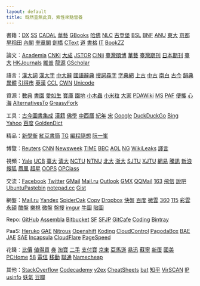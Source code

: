 ```yaml
---
layout: default
title: 旣然查無此頁，索性來點營養
---
```

書籍：<a href="http://edu.duxiu.com/" rel="external">DX</a> <a href="http://sslibbook1.sslibrary.com/" rel="external">SS</a> <a href="http://www.cadal.zju.edu.cn/" rel="external">CADAL</a> <a href="http://www.airitibooks.com/" rel="external">華藝</a> <a href="http://books.google.com.tw/" rel="external">GBooks</a> <a href="http://library.harvard.edu/" rel="external">哈佛</a> <a href="http://mylib.nlc.gov.cn/" rel="external">NLC</a> <a href="http://www.gutenberg.org/wiki/Main_Page" rel="external">古登堡</a> <a href="http://ostasien.digitale-sammlungen.de/en/fs1/home/static.html" rel="external">BSL</a> <a href="http://gallica.bnf.fr/" rel="external">BNF</a> <a href="https://digitalcollections.anu.edu.au/" rel="external">ANU</a> <a href="http://imglib.ioc.u-tokyo.ac.jp/" rel="external">東大</a> <a href="http://http://kanji.zinbun.kyoto-u.ac.jp/kanseki" rel="external">京都</a> <a href="http://www.wul.waseda.ac.jp/kotenseki/advanced_search.html" rel="external">早稻田</a> <a href="http://www.digital.archives.go.jp/" rel="external">內閣</a> <a href="http://kyujanggak.snu.ac.kr/" rel="external">奎章閣</a> <a href="http://ebooks.cambridge.org/" rel="external">劍橋</a> <a href="http://ctext.org/" rel="external">CText</a> <a href="http://www.byscrj.com/jmm/index.htm" rel="external">道</a> <a href="http://shuge.org/" rel="external">書格</a> <a href="http://it-ebooks.info/" rel="external">IT</a> <a href="http://bookzz.org/" rel="external">BookZZ</a>

論文：<a href="http://www.academia.edu/" rel="external">Academia</a> <a href="http://scholar.cnki.net/" rel="external">CNKI</a> <a href="http://www.dachengdata.com/" rel="external">大成</a> <a href="http://www.jstor.org/" rel="external">JSTOR</a> <a href="http://ci.nii.ac.jp/" rel="external">CiNii</a> <a href="http://ndltd.ncl.edu.tw" rel="external">臺灣碩博</a> <a href="http://www.airitilibrary.cn/" rel="external">華藝</a> <a href="http://readopac.ncl.edu.tw/nclJournal/" rel="external">臺灣期刊</a> <a href="http://ci.nii.ac.jp/ja" rel="external">日本期刊</a> <a href="http://www.press.ntu.edu.tw/ejournal/index.asp" rel="external">臺大</a> <a href="http://sunzi1.lib.hku.hk/hkjo/index.jsp" rel="external">HKJournals</a> <a href="http://www.cqvip.com/journal/" rel="external">維普</a> <a href="http://www.qikan.com.cn/" rel="external">龍源</a> <a href="http://scholar.google.com/" rel="external">GScholar</a>

語言：<a href="http://218.78.212.175/hd/APP.asp" rel="external">漢大詞</a> <a href="http://korat.ibc.ac.th/Dictionary-on-Line/Chinese_Classic/index.html" rel="external">漢大字</a> <a href="http://korat.ibc.ac.th/Dictionary-on-Line/Chinese_Classic_TW/index.html" rel="external">中大辭</a> <a href="http://140.111.34.46/newDict/dict/index.html" rel="external">國語辭典</a> <a href="http://words.sinica.edu.tw/sou/sou.html" rel="external">搜詞尋字</a> <a href="http://www.zhongwen.com/zi.htm" rel="external">字典網</a> <a href="http://www.eastling.org/oc/oldage.aspx" rel="external">上古</a> <a href="http://www.eastling.org/tdfweb/midage.aspx" rel="external">中古</a> <a href="http://www.eastling.org/tdfweb/cmp.aspx?name=122" rel="external">南白</a> <a href="http://xiaoxue.iis.sinica.edu.tw/ccr/" rel="external">古今</a> <a href="http://ytenx.org/" rel="external">韻典</a> <a href="http://dict.variants.moe.edu.tw/main.htm" rel="external">異體</a> <a href="http://www.mebag.com/index/" rel="external">引得市</a> <a href="http://cdict.info" rel="external">英漢</a> <a href="http://ccl.pku.edu.cn:8080/ccl_corpus/" rel="external">CCL</a> <a href="http://cwn.ling.sinica.edu.tw/" rel="external">CWN</a> <a href="http://www.unicode.org/Public/zipped/" rel="external">Unicode</a>

資源：<a href="http://bbs.gxsd.com.cn/" rel="external">數典</a> <a href="https://www.eshuyuan.net" rel="external">書園</a> <a href="http://forum.er07.com/index.php" rel="external">愛如生</a> <a href="http://www.dushubaoku.cn/forum.php" rel="external">寶庫</a> <a href="http://www.readfree.net/bbs/" rel="external">園地</a> <a href="http://emuch.net/bbs/index.php" rel="external">小木蟲</a> <a href="http://www.xiaomili.cn/" rel="external">小米粒</a> <a href="http://club.topsage.com/forum.php" rel="external">大家</a> <a href="http://www.pdawiki.com/forum/forum.php" rel="external">PDAWiki</a> <a href="http://itellyou.cn/" rel="external">MS</a> <a href="http://portableapps.com/apps" rel="external">PAF</a> <a href="http://forum.portableappc.com/viewtopic.php?f=4&t=386" rel="external">便攜</a> <a href="http://hrtsea.com/" rel="external">心海</a> <a href="http://alternativeto.net/" rel="external">AlternativesTo</a> <a href="https://greasyfork.org/" rel="external">GreasyFork</a>

工具：<a href="http://gjtsjc.gxu.edu.cn/" rel="external">古今圖書集成</a> <a href="http://hanji.sinica.edu.tw/index.html" rel="external">漢籍</a> <a href="http://dev.ddbc.edu.tw/glossaries/search.php" rel="external">佛學</a> <a href="http://db1x.sinica.edu.tw/sinocal/" rel="external">中西曆</a> <a href="http://www.alai.net/app/index.php/His/" rel="external">紀年</a> <a href="http://webgis.sinica.edu.tw/bsgis/viewer.php" rel="external">宋</a> <a href="http://203.116.165.138/" rel="external">Google</a> <a href="https://duckduckgo.com/" rel="external">DuckDuckGo</a> <a href="http://www.bing.com/" rel="external">Bing</a> <a href="https://www.yahoo.com/" rel="external">Yahoo</a> <a href="http://www.baidu.com/" rel="external">百度</a> <a href="https://github.com/goldendict/goldendict/wiki/Early-Access-Builds-for-Windows" rel="external">GoldenDict</a>

精品：<a href="http://mypaper.pchome.com.tw/ngoigp" rel="external">新學衡</a> <a href="http://ilofen.blogspot.com/" rel="external">紅豆書簡</a> <a href="http://www.tglin.idv.tw/epaper/epaper_list.htm" rel="external">TG</a> <a href="http://program-think.blogspot.com/" rel="external">編程隨想</a> <a href="http://www.ruanyifeng.com/blog/" rel="external">阮一峯</a>

博覽：<a href="http://www.reuters.com/" rel="external">Reuters</a> <a href="http://www.cnn.com/" rel="external">CNN</a> <a href="http://www.newsweek.com/" rel="external">Newsweek</a> <a href="http://time.com/" rel="external">TIME</a> <a href="http://www.bbc.co.uk/" rel="external">BBC</a> <a href="http://www.aol.com/" rel="external">AOL</a> <a href="http://www.nationalgeographic.com/" rel="external">NG</a> <a href="https://wikileaks.org/" rel="external">WikiLeaks</a> <a href="http://www.yeeyan.org/" rel="external">譯言</a>

視頻：<a href="http://oyc.yale.edu" rel="external">Yale</a> <a href="http://www.youtube.com/ucberkeley" rel="external">UCB</a> <a href="http://ocw.aca.ntu.edu.tw/ntu-ocw/" rel="external">臺大</a> <a href="http://ocw.nthu.edu.tw/ocw/index.php" rel="external">淸大</a> <a href="http://ocw.nctu.edu.tw/" rel="external">NCTU</a> <a href="http://ocw.lib.ntnu.edu.tw/" rel="external">NTNU</a> <a href="http://opencourse.pku.edu.cn/" rel="external">北大</a> <a href="http://ocw.zju.edu.cn/cn/default.jsp" rel="external">浙大</a> <a href="http://v.sjtu.edu.cn/" rel="external">SJTU</a> <a href="http://oc.xjtu.edu.cn/" rel="external">XJTU</a> <a href="http://open.163.com/" rel="external">網易</a> <a href="http://v.qq.com/zt2011/open/" rel="external">騰訊</a> <a href="http://open.sina.com.cn/" rel="external">新浪</a> <a href="http://tv.sohu.com/open/" rel="external">搜狐</a> <a href="http://v.ifeng.com/gongkaike/" rel="external">鳳凰</a> <a href="http://openv.chaoxing.com/" rel="external">超星</a> <a href="http://www.myoops.org/cocw/index.htm" rel="external">OOPS</a> <a href="http://www.opclass.com/" rel="external">OPClass</a>

交流：<a href="https://www.facebook.com/" rel="external">Facebook</a> <a href="https://twitter.com/" rel="external">Twitter</a> <a href="https://www.gmail.com/" rel="external">GMail</a> <a href="https://mail.ru/" rel="external">Mail.ru</a> <a href="https://outlook.com/" rel="external">Outlook</a> <a href="http://www.gmx.com/" rel="external">GMX</a> <a href="https://mail.qq.com/" rel="external">QQMail</a> <a href="http://mail.163.com/" rel="external">163</a> <a href="https://webim.feixin.10086.cn/login.aspx" rel="external">飛信</a> <a href="http://www.shuobar.cn/" rel="external">說吧</a> <a href="http://paste.ubuntu.com/" rel="external">UbuntuPastebin</a> <a href="http://notepad.cc/" rel="external">notepad.cc</a> <a href="https://gist.github.com/" rel="external">Gist</a>

網盤：<a href="https://cloud.mail.ru/" rel="external">Mail.ru</a> <a href="https://disk.yandex.com" rel="external">Yandex</a> <a href="https://spideroak.com/" rel="external">SpiderOak</a> <a href="https://www.copy.com/" rel="external">Copy</a> <a href="https://www.dropbox.com/" rel="external">Dropbox</a> <a href="http://www.kuaipan.cn/home.htm" rel="external">快盤</a> <a href="http://pan.baidu.com/" rel="external">百度</a> <a href="http://www.weiyun.com/" rel="external">微雲</a> <a href="http://yunpan.360.cn/" rel="external">360</a> <a href="http://115.com/" rel="external">115</a> <a href="https://caiyun.feixin.10086.cn/" rel="external">彩雲</a> <a href="http://www.ys168.com/" rel="external">永碩</a> <a href="http://www.kanbox.com/" rel="external">酷盤</a> <a href="http://cloud.letv.com/webdisk/home/index" rel="external">樂視</a> <a href="http://vdisk.weibo.com/" rel="external">微盤</a> <a href="http://www.pansou.com/" rel="external">盤搜</a> <a href="http://imgur.com/" rel="external">imgur</a> <a href="http://ntu.me/" rel="external">牛圖</a> <a href="http://tietuku.com/" rel="external">貼圖</a>

Repo: <a href="https://github.com/" rel="external">GitHub</a> <a href="https://www.assembla.com/" rel="external">Assembla</a> <a href="https://bitbucket.org/" rel="external">Bitbucket</a> <a href="http://sf.net" rel="external">SF</a> <a href="http://sourceforge.jp/" rel="external">SFJP</a> <a href="https://gitcafe.com/" rel="external">GitCafe</a> <a href="https://coding.net/" rel="external">Coding</a> <a href="https://bintray.com/" rel="external">Bintray</a>

PaaS: <a href="http://www.heroku.com/" rel="external">Heruko</a> <a href="https://appengine.google.com/" rel="external">GAE</a> <a href="https://www.nitrous.io/" rel="external">Nitrous</a> <a href="https://openshift.redhat.com/app/" rel="external">Openshift</a> <a href="https://koding.com/" rel="external">Koding</a> <a href="https://www.cloudcontrol.com/" rel="external">CloudControl</a> <a href="https://pagodabox.com/" rel="external">PagodaBox</a> <a href="http://developer.baidu.com/cloud/rt" rel="external">BAE</a> <a href="http://appengine.jd.com/product/jae.html" rel="external">JAE</a> <a href="http://sae.sina.com.cn/" rel="external">SAE</a> <a href="http://www.incapsula.com/" rel="external">Incapsula</a> <a href="https://www.cloudflare.com/" rel="external">CloudFlare</a> <a href="https://developers.google.com/speed/pagespeed/service" rel="external">PageSpeed</a>

花錢：<a href="http://www.box-z.com/" rel="external">比價</a> <a href="http://www.smzdm.com/" rel="external">値得買</a> <a href="http://www.quandoudou.com/" rel="external">券</a> <a href="http://www.taobao.com/" rel="external">淘寶</a> <a href="http://2.taobao.com/" rel="external">二手</a> <a href="https://www.alipay.com/" rel="external">支付寶</a> <a href="http://jd.com/" rel="external">京東</a> <a href="http://www.amazon.cn/" rel="external">亞馬遜</a> <a href="http://www.51buy.com/" rel="external">易迅</a> <a href="http://www.suning.com/" rel="external">蘇寧</a> <a href="http://www.newegg.cn/" rel="external">新蛋</a> <a href="http://www.gome.com.cn/" rel="external">國美</a> <a href="http://global.pchome.com.tw/index/" rel="external">PCHome</a> <a href="http://58.com/" rel="external">58</a> <a href="http://189.cn/" rel="external">電信</a> <a href="http://gx.10086.cn/" rel="external">移動</a> <a href="http://www.10010.com/" rel="external">聯通</a> <a href="https://www.namecheap.com/" rel="external">Namecheap</a>

其他：<a href="http://stackoverflow.com/" rel="external">StackOverflow</a> <a href="http://www.codecademy.com/" rel="external">Codecademy</a> <a href="http://www.v2ex.com/" rel="external">v2ex</a> <a href="http://www.cheat-sheets.org/" rel="external">CheatSheets</a> <a href="http://www.bathome.net/" rel="external">bat</a> <a href="http://www.zhihu.com/" rel="external">知乎</a> <a href="http://www.virscan.org/" rel="external">VirSCAN</a> <a href="http://ip.chinaz.com/" rel="external">IP</a> <a href="http://usinfo.me/" rel="external">usinfo</a> <a href="http://www.u17.com/" rel="external">妖氣</a> <a href="http://book.douban.com/" rel="external">豆瓣</a>
